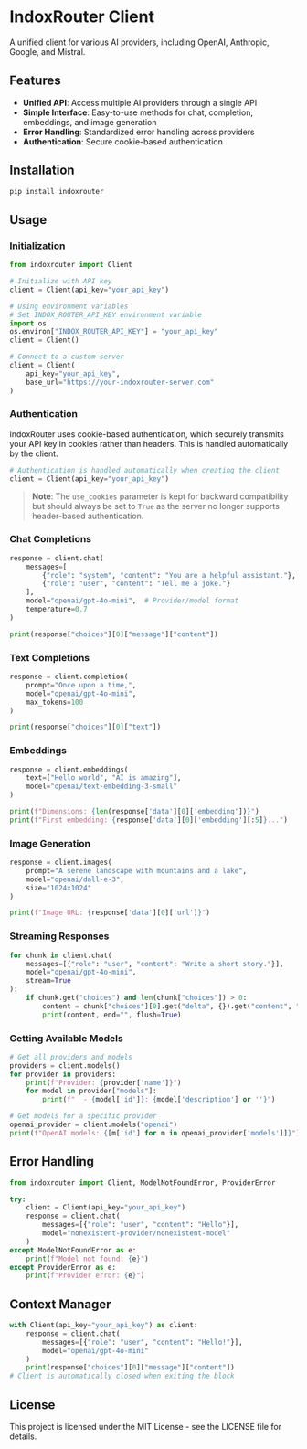 # IndoxRouter Client

A unified client for various AI providers, including OpenAI, Anthropic, Google, and Mistral.

## Features

- **Unified API**: Access multiple AI providers through a single API
- **Simple Interface**: Easy-to-use methods for chat, completion, embeddings, and image generation
- **Error Handling**: Standardized error handling across providers
- **Authentication**: Secure cookie-based authentication

## Installation

```bash
pip install indoxrouter
```

## Usage

### Initialization

```python
from indoxrouter import Client

# Initialize with API key
client = Client(api_key="your_api_key")

# Using environment variables
# Set INDOX_ROUTER_API_KEY environment variable
import os
os.environ["INDOX_ROUTER_API_KEY"] = "your_api_key"
client = Client()

# Connect to a custom server
client = Client(
    api_key="your_api_key",
    base_url="https://your-indoxrouter-server.com"
)
```

### Authentication

IndoxRouter uses cookie-based authentication, which securely transmits your API key in cookies rather than headers. This is handled automatically by the client.

```python
# Authentication is handled automatically when creating the client
client = Client(api_key="your_api_key")
```

> **Note**: The `use_cookies` parameter is kept for backward compatibility but should always be set to `True` as the server no longer supports header-based authentication.

### Chat Completions

```python
response = client.chat(
    messages=[
        {"role": "system", "content": "You are a helpful assistant."},
        {"role": "user", "content": "Tell me a joke."}
    ],
    model="openai/gpt-4o-mini",  # Provider/model format
    temperature=0.7
)

print(response["choices"][0]["message"]["content"])
```

### Text Completions

```python
response = client.completion(
    prompt="Once upon a time,",
    model="openai/gpt-4o-mini",
    max_tokens=100
)

print(response["choices"][0]["text"])
```

### Embeddings

```python
response = client.embeddings(
    text=["Hello world", "AI is amazing"],
    model="openai/text-embedding-3-small"
)

print(f"Dimensions: {len(response['data'][0]['embedding'])}")
print(f"First embedding: {response['data'][0]['embedding'][:5]}...")
```

### Image Generation

```python
response = client.images(
    prompt="A serene landscape with mountains and a lake",
    model="openai/dall-e-3",
    size="1024x1024"
)

print(f"Image URL: {response['data'][0]['url']}")
```

### Streaming Responses

```python
for chunk in client.chat(
    messages=[{"role": "user", "content": "Write a short story."}],
    model="openai/gpt-4o-mini",
    stream=True
):
    if chunk.get("choices") and len(chunk["choices"]) > 0:
        content = chunk["choices"][0].get("delta", {}).get("content", "")
        print(content, end="", flush=True)
```

### Getting Available Models

```python
# Get all providers and models
providers = client.models()
for provider in providers:
    print(f"Provider: {provider['name']}")
    for model in provider["models"]:
        print(f"  - {model['id']}: {model['description'] or ''}")

# Get models for a specific provider
openai_provider = client.models("openai")
print(f"OpenAI models: {[m['id'] for m in openai_provider['models']]}")
```

## Error Handling

```python
from indoxrouter import Client, ModelNotFoundError, ProviderError

try:
    client = Client(api_key="your_api_key")
    response = client.chat(
        messages=[{"role": "user", "content": "Hello"}],
        model="nonexistent-provider/nonexistent-model"
    )
except ModelNotFoundError as e:
    print(f"Model not found: {e}")
except ProviderError as e:
    print(f"Provider error: {e}")
```

## Context Manager

```python
with Client(api_key="your_api_key") as client:
    response = client.chat(
        messages=[{"role": "user", "content": "Hello!"}],
        model="openai/gpt-4o-mini"
    )
    print(response["choices"][0]["message"]["content"])
# Client is automatically closed when exiting the block
```

## License

This project is licensed under the MIT License - see the LICENSE file for details.
